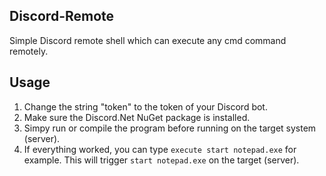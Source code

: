 ## Discord-Remote
Simple Discord remote shell which can execute any cmd command remotely.

## Usage
1. Change the string "token" to the token of your Discord bot.
2. Make sure the Discord.Net NuGet package is installed.
3. Simpy run or compile the program before running on the target system (server).
4. If everything worked, you can type `execute start notepad.exe` for example. This will trigger `start notepad.exe` on the target (server).
